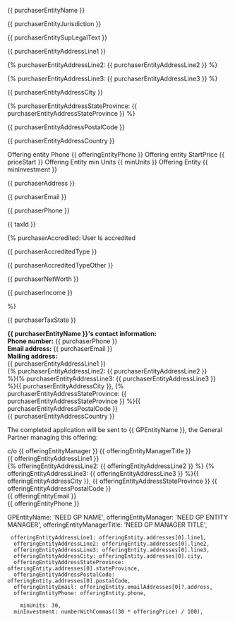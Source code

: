 {{ purchaserEntityName }}

{{ purchaserEntityJurisdiction }}

{{ purchaserEntitySupLegalText }}

{{ purchaserEntityAddressLine1 }}

{% purchaserEntityAddressLine2:
{{ purchaserEntityAddressLine2 }}
 %}

 {% purchaserEntityAddressLine3:
{{ purchaserEntityAddressLine3 }}
 %}

{{ purchaserEntityAddressCity }}

{% purchaserEntityAddressStateProvince:
{{ purchaserEntityAddressStateProvince }}
 %}

{{ purchaserEntityAddressPostalCode }}

{{ purchaserEntityAddressCountry }}


Offering entity Phone {{ offeringEntityPhone }}
Offering entity StartPrice {{ priceStart }}
Offering Entity min Units {{ minUnits }} 
Offering Entity {{ minInvestment }}

{{ purchaserAddress }} 

{{ purchaserEmail }} 

{{ purchaserPhone }} 

{{ taxId }} 

{% purchaserAccredited:
 User Is accredited 

{{ purchaserAccreditedType }} 

{{ purchaserAccreditedTypeOther }} 

{{ purchaserNetWorth }} 

{{ purchaserIncome }} 

 %}




{{ purchaserTaxState }} 




**{{ purchaserEntityName }}'s contact information:**  
**Phone number:** {{ purchaserPhone }}  
**Email address:** {{ purchaserEmail }}  
**Mailing address:**  
{{ purchaserEntityAddressLine1 }}  
{% purchaserEntityAddressLine2:
{{ purchaserEntityAddressLine2 }}  
 %}{% purchaserEntityAddressLine3:
{{ purchaserEntityAddressLine3 }}  
 %}{{ purchaserEntityAddressCity }}, {% purchaserEntityAddressStateProvince:
{{ purchaserEntityAddressStateProvince }}
 %}{{ purchaserEntityAddressPostalCode }}  
{{ purchaserEntityAddressCountry }}





The completed application will be sent to {{ GPEntityName }}, the General Partner managing this offering:

c/o {{ offeringEntityManager }} {{ offeringEntityManagerTitle }}  
{{ offeringEntityAddressLine1 }}  
{% offeringEntityAddressLine2:
{{ offeringEntityAddressLine2 }}
%}
{% offeringEntityAddressLine3:
{{ offeringEntityAddressLine3 }}
%}{{ offeringEntityAddressCity }}, {{ offeringEntityAddressStateProvince }} {{ offeringEntityAddressPostalCode }}  
{{ offeringEntityEmail }}  
{{ offeringEntityPhone }}


 GPEntityName: 'NEED GP NAME',
 offeringEntityManager: 'NEED GP ENTITY MANAGER',
  offeringEntityManagerTitle: 'NEED GP MANAGER TITLE',

     offeringEntityAddressLine1: offeringEntity.addresses[0].line1,
      offeringEntityAddressLine2: offeringEntity.addresses[0].line2,
      offeringEntityAddressLine3: offeringEntity.addresses[0].line3,
      offeringEntityAddressCity: offeringEntity.addresses[0].city,
      offeringEntityAddressStateProvince: offeringEntity.addresses[0].stateProvince,
      offeringEntityAddressPostalCode: offeringEntity.addresses[0].postalCode,
      offeringEntityEmail: offeringEntity.emailAddresses[0]?.address,
      offeringEntityPhone: offeringEntity.phone,

        minUnits: 30,
      minInvestment: numberWithCommas((30 * offeringPrice) / 100),
